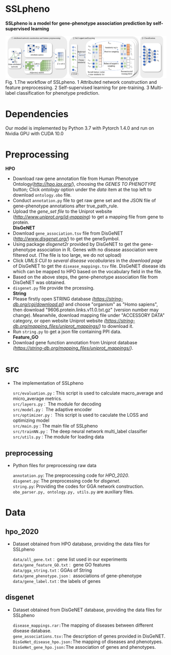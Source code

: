 # SSLpheno
**SSLpheno is a model for gene-phenotype association prediction by self-supervised learning**

<img src="https://github.com/bixuehua/SSLpheno/blob/main/Fig1.png">
Fig. 1.The workflow of SSLpheno. 1 Attributed network construction and feature preprocessing. 2 Self-supervised learning for pre-training. 3 Multi-label classification for phenotype prediction.

# Dependencies
Our model is implemented by Python 3.7 with Pytorch 1.4.0 and run on Nvidia GPU with CUDA 10.0

# Preprocessing
**HPO**
  * Download raw gene annotation file from Human Phenotype Ontology(_http://hpo.jax.org/_), choosing the _GENES TO PHENOTYPE_ button; Click _ontology_ option under the _data_ item at the top left to download ``ontology.obo`` file.<br>
  * Conduct ``annotation.py`` file to get raw gene set and the JSON file of gene-phenotype annotations after true_path_rule.<br>
  * Upload the _gene_set file_ to the Uniprot website (_http://www.uniprot.org/id-mapping_) to get a mapping file from gene to protein.<br>
**DisGeNET**
  * Download ``gene_association.tsv`` file from DisGeNET (_http://www.disgenet.org/_) to get the geneSymbol.<br>
  * Using package _disgenet2r_ provided by DisGeNET to get the gene-phenotype association in R. Genes with no disease association were filtered out. (The file is too large, we do not upload)<br>
  * Click _UMLS CUI to several disease vocabularies_ in the _download page_ of DisGeNET to get the ``disease_mappings.tsv`` file. DisGeNET disease ids which can be mapped to HPO based on the vocabulary field in the file.<br>
  * Based on the above steps, the gene-phenotype association file from DisGeNET was obtained.<br>
  * ``disgenet.py`` file provide the prcessing.<br>
**String**
  * Please firstly open STRING database _(https://string-db.org/cgi/download.pl)_ and choose "organism" as "Homo sapiens", then download "9606.protein.links.v11.0.txt.gz" (version number may change). Meanwhile, download mapping file under "ACCESSORY DATA" category, or open website Uniprot website _(https://string-db.org/mapping_files/uniprot_mappings/)_ to download it. <br>
  * Run ``string.py`` to get a json file containing PPI data.<br>
**Feature_GO**
  * Download gene function annotation from Uniprot database _(https://string-db.org/mapping_files/uniprot_mappings/)_.<br>
  
# src
* The implementation of SSLpheno

    ``src/evaluation.py：``This script is used to calculate macro_average and micro_average metrics.    
    ``src/layers.py：`` The module for decoding    
    ``src/model.py：`` The adaptive encoder     
    ``src/optimizer.py：`` This script is used to caculate the LOSS and optimizing model    
    ``src/main.py：``The main file of SSLpheno    
    ``src/trainNN.py：`` The deep neural network multi_label classifier    
    ``src/utils.py：``The module for loading data
	
## preprocessing
  * Python files for preprocessing raw data
  
    ``annotation.py``: The preprocessing code for _HPO_2020_.<br>
    ``disgenet.py``: The preprocessing code for _disgenet_.<br>
    ``string.py``: Providing the codes for GGA network construction.<br>
    ``obo_parser.py, ontology.py, utils.py`` are auxiliary files.
  
# Data
## hpo_2020
  * Dataset obtained from HPO database, providing the data files for SSLpheno 

    ``data/all_gene.txt：`` gene list used in our experiments   
    ``data/gene_feature_GO.txt：`` gene GO features    
    ``data/gga_string.txt：``GGAs of String    
    ``data/gene_phenotype.json：`` associations of gene-phenotype    
    ``data/gene_label.txt：``the labels of genes     
	
## disgenet
  * Dataset obtained from DisGeNET database, providing the data files for SSLpheno 
    
    ``disease_mappings.rar:``The mapping of diseases between different disease database.<br>
    ``gene_associations.tsv:``The description of genes provided in DisGeNET.<br>
    ``DisGeNet_disease_hpo.json:``The mapping of diseases and phenotypes.<br>
    ``DisGeNet_gene_hpo.json:``The association of genes and phenotypes.<br>
